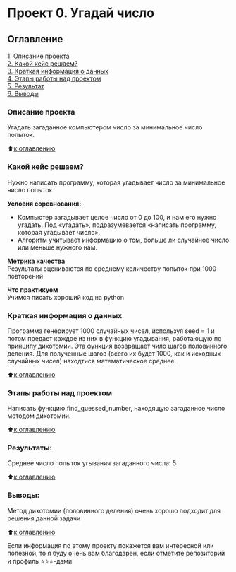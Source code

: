 # Проект 0. Угадай число

## Оглавление  
[1. Описание проекта](https://github.com/FlateCool/guess-number-task#какой-кейс-решаем)  
[2. Какой кейс решаем?](https://github.com/FlateCool/guess-number-task#какой-кейс-решаем)  
[3. Краткая информация о данных](https://github.com/FlateCool/guess-number-task#краткая-информация-о-данных)  
[4. Этапы работы над проектом](https://github.com/FlateCool/guess-number-task#этапы-работы-над-проектом)  
[5. Результат](https://github.com/FlateCool/guess-number-task#результаты)    
[6. Выводы](https://github.com/FlateCool/guess-number-task#выводы) 

### Описание проекта    
Угадать загаданное компьютером число за минимальное число попыток.

:arrow_up:[к оглавлению](_)


### Какой кейс решаем?    
Нужно написать программу, которая угадывает число за минимальное число попыток

**Условия соревнования:**  
- Компьютер загадывает целое число от 0 до 100, и нам его нужно угадать. Под «угадать», подразумевается «написать программу, которая угадывает число».
- Алгоритм учитывает информацию о том, больше ли случайное число или меньше нужного нам.

**Метрика качества**     
Результаты оцениваются по среднему количеству попыток при 1000 повторений

**Что практикуем**     
Учимся писать хороший код на python


### Краткая информация о данных
Программа генерирует 1000 случайных чисел, используя seed = 1 
и потом предает каждое из них в функцию угадывания, работающую по принципу дихотомии. Эта функция возвращает чило шагов половинного деления. Для полученные шагов (всего их будет 1000, как и исходных случайных чисел) находтися математическое среднее.
  
:arrow_up:[к оглавлению](.README.md#Оглавление)


### Этапы работы над проектом  
Написать функцию find_guessed_number, находящую загаданное число методом дихотомии.

:arrow_up:[к оглавлению](.README.md#Оглавление)


### Результаты:  
Среднее число попыток угывания загаданного числа: 5

:arrow_up:[к оглавлению](.README.md#Оглавление)


### Выводы:  
Метод дихотомии (половинного деления) очень хорошо подходит для решения данной задачи

:arrow_up:[к оглавлению](.README.md#Оглавление)


Если информация по этому проекту покажется вам интересной или полезной, то я буду очень вам благодарен, если отметите репозиторий и профиль ⭐️⭐️⭐️-дами
